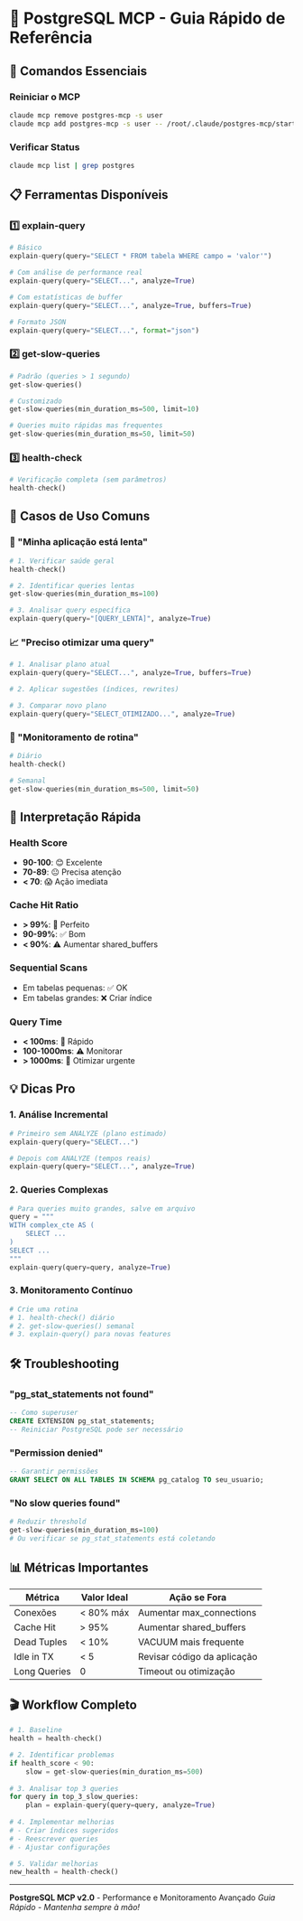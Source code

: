 # 🚀 PostgreSQL MCP - Guia Rápido de Referência

## 🔧 Comandos Essenciais

### Reiniciar o MCP
```bash
claude mcp remove postgres-mcp -s user
claude mcp add postgres-mcp -s user -- /root/.claude/postgres-mcp/start_postgres_mcp.sh
```

### Verificar Status
```bash
claude mcp list | grep postgres
```

## 📋 Ferramentas Disponíveis

### 1️⃣ explain-query
```python
# Básico
explain-query(query="SELECT * FROM tabela WHERE campo = 'valor'")

# Com análise de performance real
explain-query(query="SELECT...", analyze=True)

# Com estatísticas de buffer
explain-query(query="SELECT...", analyze=True, buffers=True)

# Formato JSON
explain-query(query="SELECT...", format="json")
```

### 2️⃣ get-slow-queries
```python
# Padrão (queries > 1 segundo)
get-slow-queries()

# Customizado
get-slow-queries(min_duration_ms=500, limit=10)

# Queries muito rápidas mas frequentes
get-slow-queries(min_duration_ms=50, limit=50)
```

### 3️⃣ health-check
```python
# Verificação completa (sem parâmetros)
health-check()
```

## 🎯 Casos de Uso Comuns

### 🐌 "Minha aplicação está lenta"
```python
# 1. Verificar saúde geral
health-check()

# 2. Identificar queries lentas
get-slow-queries(min_duration_ms=100)

# 3. Analisar query específica
explain-query(query="[QUERY_LENTA]", analyze=True)
```

### 📈 "Preciso otimizar uma query"
```python
# 1. Analisar plano atual
explain-query(query="SELECT...", analyze=True, buffers=True)

# 2. Aplicar sugestões (índices, rewrites)

# 3. Comparar novo plano
explain-query(query="SELECT_OTIMIZADO...", analyze=True)
```

### 🏥 "Monitoramento de rotina"
```python
# Diário
health-check()

# Semanal
get-slow-queries(min_duration_ms=500, limit=50)
```

## 🚨 Interpretação Rápida

### Health Score
- **90-100**: 😊 Excelente
- **70-89**: 😐 Precisa atenção
- **< 70**: 😱 Ação imediata

### Cache Hit Ratio
- **> 99%**: 🎯 Perfeito
- **90-99%**: ✅ Bom
- **< 90%**: ⚠️ Aumentar shared_buffers

### Sequential Scans
- Em tabelas pequenas: ✅ OK
- Em tabelas grandes: ❌ Criar índice

### Query Time
- **< 100ms**: 🚀 Rápido
- **100-1000ms**: ⚠️ Monitorar
- **> 1000ms**: 🔴 Otimizar urgente

## 💡 Dicas Pro

### 1. Análise Incremental
```python
# Primeiro sem ANALYZE (plano estimado)
explain-query(query="SELECT...")

# Depois com ANALYZE (tempos reais)
explain-query(query="SELECT...", analyze=True)
```

### 2. Queries Complexas
```python
# Para queries muito grandes, salve em arquivo
query = """
WITH complex_cte AS (
    SELECT ...
)
SELECT ...
"""
explain-query(query=query, analyze=True)
```

### 3. Monitoramento Contínuo
```python
# Crie uma rotina
# 1. health-check() diário
# 2. get-slow-queries() semanal
# 3. explain-query() para novas features
```

## 🛠️ Troubleshooting

### "pg_stat_statements not found"
```sql
-- Como superuser
CREATE EXTENSION pg_stat_statements;
-- Reiniciar PostgreSQL pode ser necessário
```

### "Permission denied"
```sql
-- Garantir permissões
GRANT SELECT ON ALL TABLES IN SCHEMA pg_catalog TO seu_usuario;
```

### "No slow queries found"
```python
# Reduzir threshold
get-slow-queries(min_duration_ms=100)
# Ou verificar se pg_stat_statements está coletando
```

## 📊 Métricas Importantes

| Métrica | Valor Ideal | Ação se Fora |
|---------|------------|--------------|
| Conexões | < 80% máx | Aumentar max_connections |
| Cache Hit | > 95% | Aumentar shared_buffers |
| Dead Tuples | < 10% | VACUUM mais frequente |
| Idle in TX | < 5 | Revisar código da aplicação |
| Long Queries | 0 | Timeout ou otimização |

## 🎬 Workflow Completo

```python
# 1. Baseline
health = health-check()

# 2. Identificar problemas
if health_score < 90:
    slow = get-slow-queries(min_duration_ms=500)
    
# 3. Analisar top 3 queries
for query in top_3_slow_queries:
    plan = explain-query(query=query, analyze=True)
    
# 4. Implementar melhorias
# - Criar índices sugeridos
# - Reescrever queries
# - Ajustar configurações

# 5. Validar melhorias
new_health = health-check()
```

---

**PostgreSQL MCP v2.0** - Performance e Monitoramento Avançado
*Guia Rápido - Mantenha sempre à mão!*